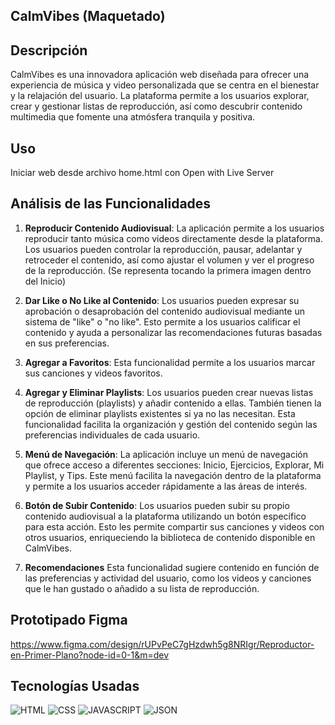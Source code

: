 ## CalmVibes (Maquetado) 
## Descripción
CalmVibes es una innovadora aplicación web diseñada para ofrecer una experiencia de música y video personalizada que se centra en el bienestar y la relajación del usuario. La plataforma permite a los usuarios explorar, crear y gestionar listas de reproducción, así como descubrir contenido multimedia que fomente una atmósfera tranquila y positiva.

## Uso
Iniciar web desde archivo home.html con Open with Live Server

## Análisis de las Funcionalidades

1. **Reproducir Contenido Audiovisual**:
   La aplicación permite a los usuarios reproducir tanto música como videos directamente desde la plataforma. Los usuarios pueden controlar la reproducción, pausar, adelantar y retroceder el contenido, así como ajustar el volumen y ver el progreso de la reproducción. (Se representa tocando la primera imagen dentro del Inicio)

2. **Dar Like o No Like al Contenido**:
   Los usuarios pueden expresar su aprobación o desaprobación del contenido audiovisual mediante un sistema de "like" o "no like". Esto permite a los usuarios calificar el contenido y ayuda a personalizar las recomendaciones futuras basadas en sus preferencias.

3. **Agregar a Favoritos**:
   Esta funcionalidad permite a los usuarios marcar sus canciones y videos favoritos.

4. **Agregar y Eliminar Playlists**:
   Los usuarios pueden crear nuevas listas de reproducción (playlists) y añadir contenido a ellas. También tienen la opción de eliminar playlists existentes si ya no las necesitan. Esta funcionalidad facilita la organización y gestión del contenido según las preferencias individuales de cada usuario.

5. **Menú de Navegación**:
   La aplicación incluye un menú de navegación que ofrece acceso a diferentes secciones: Inicio, Ejercicios, Explorar, Mi Playlist, y Tips. Este menú facilita la navegación dentro de la plataforma y permite a los usuarios acceder rápidamente a las áreas de interés.

6. **Botón de Subir Contenido**:
   Los usuarios pueden subir su propio contenido audiovisual a la plataforma utilizando un botón específico para esta acción. Esto les permite compartir sus canciones y videos con otros usuarios, enriqueciendo la biblioteca de contenido disponible en CalmVibes.

7. **Recomendaciones**
   Esta funcionalidad sugiere contenido en función de las preferencias y actividad del usuario, como los videos y canciones que le han gustado o añadido a su lista de reproducción.

## Prototipado Figma
https://www.figma.com/design/rUPvPeC7gHzdwh5g8NRIgr/Reproductor-en-Primer-Plano?node-id=0-1&m=dev

## Tecnologías Usadas
![HTML](https://img.shields.io/badge/HTML-orange?logo=html5&logoColor=white&color=orange)
![CSS](https://img.shields.io/badge/CSS-blue?logo=css3&logoColor=white&color=blue)
![JAVASCRIPT](https://img.shields.io/badge/JavaScript-black?logo=javascript&logoColor=black&color=yellow)
![JSON](https://img.shields.io/badge/JSON-black?logo=json&logoColor=white&color=black)
